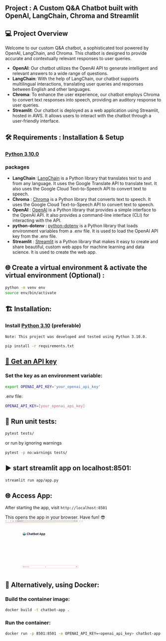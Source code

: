 ## Project : A Custom Q&A Chatbot built with OpenAI, LangChain, Chroma and Streamlit

## 💻 Project Overview

Welcome to our custom Q&A chatbot, a sophisticated tool powered by OpenAI, LangChain, and Chroma. This chatbot is designed to provide accurate and contextually relevant responses to user queries.

- **OpenAI**: Our chatbot utilizes the OpenAI API to generate intelligent and relevant answers to a wide range of questions.
- **LangChain**: With the help of LangChain, our chatbot supports multilingual interactions, translating user queries and responses between English and other languages.
- **Chroma**: To enhance the user experience, our chatbot employs Chroma to convert text responses into speech, providing an auditory response to user queries.
- **Streamlit**: Our chatbot is deployed as a web application using Streamlit, hosted in AWS. It allows users to interact with the chatbot through a user-friendly interface.

## 🛠️ Requirements : Installation & Setup

### [Python 3.10.0](https://www.python.org/downloads/release/python-3100/)

### packages

- **LangChain** :[LangChain](https://www.langchain.com/) is a Python library
  that translates text to and from any language. It uses the Google Translate
  API to translate text. It also uses the Google Cloud Text-to-Speech API to
  convert text to speech.
- **Chroma** : [Chroma](https://www.trychroma.com/) is a Python library that
  converts text to speech. It uses the Google Cloud Text-to-Speech API to
  convert text to speech.
- **OpenAI** : [OpenAI](https://python.langchain.com/docs/integrations/platforms/openai)
  is a Python library that provides a simple interface to the OpenAI API. It
  also provides a command-line interface (CLI) for interacting with the API.
- **python-dotenv** : [python-dotenv](https://pypi.org/project/python-dotenv/)
  is a Python library that loads environment variables from a .env file. It is
  used to load the OpenAI API key from the .env file.
- **Streamlit** : [Streamlit](https://streamlit.io/) is a Python library that
  makes it easy to create and share beautiful, custom web apps for machine
  learning and data science. It is used to create the web app.

## 🌐 Create a virtual environment & activate the virtual environment (Optional) :

```bash
python -m venv env
source env/bin/activate
```

## 🏗️ Installation:

### Install [Python 3.10](https://www.python.org/downloads/release/python-3100/) (preferable)
`Note: This project was developed and tested using Python 3.10.0.` 


```bash
pip install -r requirements.txt
```

## [🔑 Get an API key](https://platform.openai.com/account/api-keys)
### Set the key as an environment variable:

```bash
export OPENAI_API_KEY='your_openai_api_key'
```

.env file:

```bash
OPENAI_API_KEY=[your_openai_api_key]
```

## 📝 Run unit tests:

```bash
pytest tests/
```

or run by ignoring warnings

```bash
pytest -p no:warnings tests/
```

## ▶️ start streamlit app on localhost:8501:

```bash
streamlit run app/app.py
```

## 🌐 Access App:

After starting the app, visit `http://localhost:8501`  
  

This opens the app in your browser. Have fun! 😎  
<img src="chatbot.gif" width="50%" height="50%">

## 🐳 Alternatively, using Docker:
### Build the container image:

```bash
docker build -t chatbot-app .
```

### Run the container:

```bash
docker run -p 8501:8501 -e OPENAI_API_KEY=<openai_api_key> chatbot-app
```   